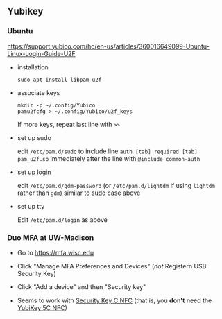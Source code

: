 ## Yubikey


### Ubuntu

<https://support.yubico.com/hc/en-us/articles/360016649099-Ubuntu-Linux-Login-Guide-U2F>

- installation

  ```
  sudo apt install libpam-u2f
  ```

- associate keys

  ```
  mkdir -p ~/.config/Yubico
  pamu2fcfg > ~/.config/Yubico/u2f_keys
  ```

  If more keys, repeat last line with `>>`

- set up sudo

  edit `/etc/pam.d/sudo` to include line `auth [tab] required [tab] pam_u2f.so`
  immediately after the line with `@include common-auth`

- set up login

  edit `/etc/pam.d/gdm-password` (or `/etc/pam.d/lightdm` if using
  `lightdm` rather than `gdm`) similar to sudo case above

- set up tty

  Edit `/etc/pam.d/login` as above



### Duo MFA at UW-Madison

- Go to <https://mfa.wisc.edu>

- Click "Manage MFA Preferences and Devices" (*not* Registern USB
  Security Key)

- Click "Add a device" and then "Security key"

- Seems to work with [Security Key C
  NFC](https://www.yubico.com/product/security-key-series/security-key-c-nfc-by-yubico-black/)
  (that is, you **don't** need the [YubiKey 5C NFC](https://www.yubico.com/product/yubikey-5c-nfc/))
